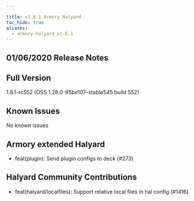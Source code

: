 ```yaml
---

title: v1.8.1 Armory Halyard
toc_hide: true
aliases:
  - armory-halyard_v1.8.1
---
```


## 01/06/2020 Release Notes

## Full Version
1.8.1-rc552 (OSS 1.28.0-95be107-stable545 build 552)

## Known Issues
No known issues

## Armory extended Halyard 
 - feat(plugin): Send plugin configs to deck (#273)

##  Halyard Community Contributions
 - feat(halyard/localfiles): Support relative local files in hal config (#1416)
